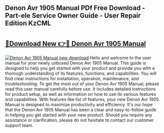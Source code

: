 ## Denon Avr 1905 Manual PDf Free Download - Part-eIe Service Owner Guide - User Repair Edition KzCML

# <h2><a href="http://bc40909.oget.top/?id=Denon+Avr+1905+Manual">🔗Download New 👉🔴 Denon Avr 1905 Manual</a></h2>

[![Denon Avr 1905 Manual new download](https://i.imgur.com/5g1atiW.png)](http://bc40909.oget.top/?id=Denon+Avr+1905+Manual)
Hello and welcome to the user manual for your newly unboxed Denon Avr 1905 Manual. This guide is designed to help you get started with your product and provide you with a thorough understanding of its features, functions, and capabilities. You will find clear instructions for installation, operation, maintenance, and troubleshooting. To get the most out of your Denon Avr 1905 Manual, please read this user manual carefully before use. It includes detailed instructions for product setup, as well as information on how to use its various features and capabilities. With features like list of features, your new Denon Avr 1905 Manual is designed to maximize productivity and efficiency. It's our hope that the Denon Avr 1905 Manual has been a clear and easy-to-follow guide in helping you get started with your new product. Should you require any assistance or clarification, please do not hesitate to contact our customer support team.
